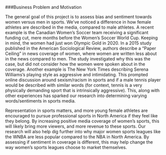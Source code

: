 ###Business Problem and Motivation

The general goal of this project is to assess bias and sentiment towards women versus men in sports. We’ve noticed a difference in how female athletes are described in the media, compared to male athletes. A recent example is the Canadian Women’s Soccer team receiving a significant funding cut, mere months before the Women’s Soccer World Cup. Keeping in mind, the women had just won Olympic Gold in 2020. In a 2015 study published in the American Sociological Review, authors describe a “Paper Ceiling” in news coverage of women, where women are written less about in the news compared to men. The study investigated why this was the case, but did not consider how the women were spoken about in the coverage. Another example is The New York Times describing Serena Williams’s playing style as aggressive and intimidating. This prompted online discussion around sexism/racism in sports and if a male tennis player would be described with similar words (for context, tennis is a very physically demanding sport that is intrinsically aggressive). This, along with other experiences has sparked our research into determining varying words/sentiments in sports media.


Representation in sports matters, and more young female athletes are encouraged to pursue professional sports in North America if they feel like they belong. By increasing positive media coverage of women’s sports, this will likely bring more viewers, and more revenue to these sports. Our research will also help dig further into why major women sports leagues like the WNBA are less popular compared to the NBA in North America. By assessing if sentiment in coverage is different, this may help change the way women’s sports leagues choose to market themselves.



